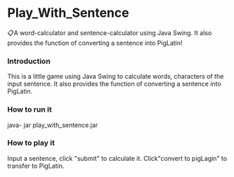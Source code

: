 # Play_With_Sentence
📋A word-calculator and sentence-calculator using Java Swing. It also provides the function of converting a sentence into PigLatin! 

### Introduction
This is a little game using Java Swing to calculate words, characters of the input sentence. 
It also provides the function of converting a sentence into PigLatin.

### How to run it
java- jar play_with_sentence.jar


### How to play it
Input a sentence, click "submit" to calculate it. Click"convert to pigLagin" to transfer to PigLatin.
